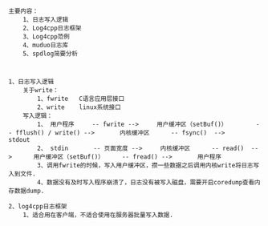 #
    主要内容：
        1、日志写入逻辑
        2、Log4cpp日志框架
        3、Log4cpp范例
        4、muduo日志库
        5、spdlog简要分析

#
    1、日志写入逻辑
        关于write：
            1、fwrite   C语言应用层接口
            2、write    linux系统接口
        写入逻辑：
            1、 用户程序     -- fwrite -->     用户缓冲区（setBuf()）        -- fflush() / write() -->       内核缓冲区      -- fsync()  -->     stdout 
            2、 stdin       -- 页面宽度 -->     内核缓冲区      -- read()  -->      用户缓冲区（setBuf()）     -- fread() -->       用户程序
            3、调用fwrite的时候，写入用户缓冲区，攒一些数据之后调用内核write将日志写入到文件.
            4、数据没有及时写入程序崩溃了，日志没有被写入磁盘，需要开启coredump查看内存数据dump.
    
    2、log4cpp日志框架
        1、适合用在客户端，不适合使用在服务器批量写入数据.
        

        